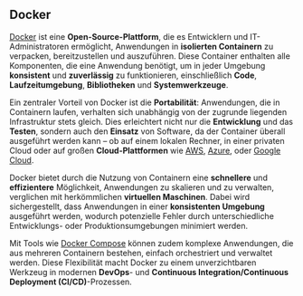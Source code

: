 ## Docker

[Docker](https://www.docker.com/) ist eine **Open-Source-Plattform**, die es Entwicklern und IT-Administratoren ermöglicht, Anwendungen in **isolierten Containern** zu verpacken, bereitzustellen und auszuführen. Diese Container enthalten alle Komponenten, die eine Anwendung benötigt, um in jeder Umgebung **konsistent** und **zuverlässig** zu funktionieren, einschließlich **Code**, **Laufzeitumgebung**, **Bibliotheken** und **Systemwerkzeuge**.

Ein zentraler Vorteil von Docker ist die **Portabilität**: Anwendungen, die in Containern laufen, verhalten sich unabhängig von der zugrunde liegenden Infrastruktur stets gleich. Dies erleichtert nicht nur die **Entwicklung** und das **Testen**, sondern auch den **Einsatz** von Software, da der Container überall ausgeführt werden kann – ob auf einem lokalen Rechner, in einer privaten Cloud oder auf großen **Cloud-Plattformen** wie [AWS](https://aws.amazon.com/de/docker/), [Azure](https://azure.microsoft.com/de-de/services/container-instances/), oder [Google Cloud](https://cloud.google.com/run/docs/quickstarts/build-and-deploy/deploy-docker-image).

Docker bietet durch die Nutzung von Containern eine **schnellere** und **effizientere** Möglichkeit, Anwendungen zu skalieren und zu verwalten, verglichen mit herkömmlichen **virtuellen Maschinen**. Dabei wird sichergestellt, dass Anwendungen in einer **konsistenten Umgebung** ausgeführt werden, wodurch potenzielle Fehler durch unterschiedliche Entwicklungs- oder Produktionsumgebungen minimiert werden.

Mit Tools wie [Docker Compose](https://docs.docker.com/compose/) können zudem komplexe Anwendungen, die aus mehreren Containern bestehen, einfach orchestriert und verwaltet werden. Diese Flexibilität macht Docker zu einem unverzichtbaren Werkzeug in modernen **DevOps**- und **Continuous Integration/Continuous Deployment (CI/CD)**-Prozessen.